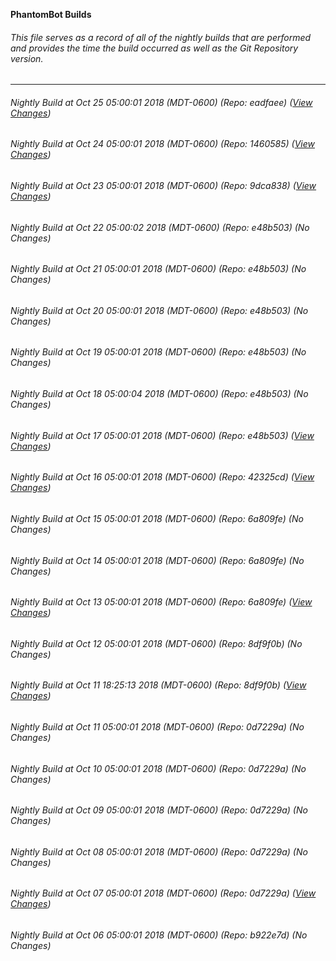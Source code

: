 **PhantomBot Builds**

###### This file serves as a record of all of the nightly builds that are performed and provides the time the build occurred as well as the Git Repository version.
-------------------------------------------------------------------------------------------------------------
###### Nightly Build at Oct 25 05:00:01 2018 (MDT-0600) (Repo: eadfaee) ([View Changes](https://github.com/PhantomBot/PhantomBot/compare/1460585...eadfaee))
###### Nightly Build at Oct 24 05:00:01 2018 (MDT-0600) (Repo: 1460585) ([View Changes](https://github.com/PhantomBot/PhantomBot/compare/9dca838...1460585))
###### Nightly Build at Oct 23 05:00:01 2018 (MDT-0600) (Repo: 9dca838) ([View Changes](https://github.com/PhantomBot/PhantomBot/compare/e48b503...9dca838))
###### Nightly Build at Oct 22 05:00:02 2018 (MDT-0600) (Repo: e48b503) (No Changes)
###### Nightly Build at Oct 21 05:00:01 2018 (MDT-0600) (Repo: e48b503) (No Changes)
###### Nightly Build at Oct 20 05:00:01 2018 (MDT-0600) (Repo: e48b503) (No Changes)
###### Nightly Build at Oct 19 05:00:01 2018 (MDT-0600) (Repo: e48b503) (No Changes)
###### Nightly Build at Oct 18 05:00:04 2018 (MDT-0600) (Repo: e48b503) (No Changes)
###### Nightly Build at Oct 17 05:00:01 2018 (MDT-0600) (Repo: e48b503) ([View Changes](https://github.com/PhantomBot/PhantomBot/compare/42325cd...e48b503))
###### Nightly Build at Oct 16 05:00:01 2018 (MDT-0600) (Repo: 42325cd) ([View Changes](https://github.com/PhantomBot/PhantomBot/compare/6a809fe...42325cd))
###### Nightly Build at Oct 15 05:00:01 2018 (MDT-0600) (Repo: 6a809fe) (No Changes)
###### Nightly Build at Oct 14 05:00:01 2018 (MDT-0600) (Repo: 6a809fe) (No Changes)
###### Nightly Build at Oct 13 05:00:01 2018 (MDT-0600) (Repo: 6a809fe) ([View Changes](https://github.com/PhantomBot/PhantomBot/compare/8df9f0b...6a809fe))
###### Nightly Build at Oct 12 05:00:01 2018 (MDT-0600) (Repo: 8df9f0b) (No Changes)
###### Nightly Build at Oct 11 18:25:13 2018 (MDT-0600) (Repo: 8df9f0b) ([View Changes](https://github.com/PhantomBot/PhantomBot/compare/0d7229a...8df9f0b))
###### Nightly Build at Oct 11 05:00:01 2018 (MDT-0600) (Repo: 0d7229a) (No Changes)
###### Nightly Build at Oct 10 05:00:01 2018 (MDT-0600) (Repo: 0d7229a) (No Changes)
###### Nightly Build at Oct 09 05:00:01 2018 (MDT-0600) (Repo: 0d7229a) (No Changes)
###### Nightly Build at Oct 08 05:00:01 2018 (MDT-0600) (Repo: 0d7229a) (No Changes)
###### Nightly Build at Oct 07 05:00:01 2018 (MDT-0600) (Repo: 0d7229a) ([View Changes](https://github.com/PhantomBot/PhantomBot/compare/b922e7d...0d7229a))
###### Nightly Build at Oct 06 05:00:01 2018 (MDT-0600) (Repo: b922e7d) (No Changes)
